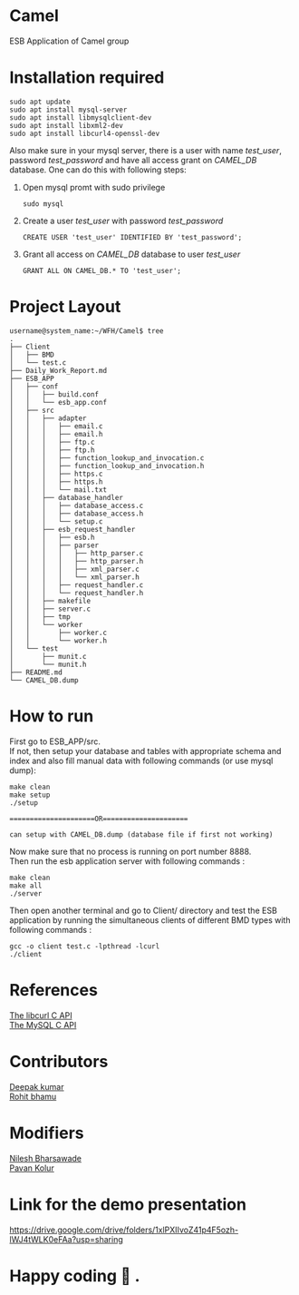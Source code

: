 # Camel
ESB Application of Camel group

# Installation required
    sudo apt update
    sudo apt install mysql-server
    sudo apt install libmysqlclient-dev
    sudo apt install libxml2-dev
    sudo apt install libcurl4-openssl-dev

Also make sure in your mysql server, there is a user with  name *test_user*, password *test_password* and have all access grant on *CAMEL_DB* database. One can do this with following steps:<br />
1. Open mysql promt with sudo privilege
    ```
    sudo mysql
    ```
2. Create a user *test_user* with password *test_password*
    ```
    CREATE USER 'test_user' IDENTIFIED BY 'test_password';
    ```
3. Grant all access on *CAMEL_DB* database to user *test_user*
    ```
    GRANT ALL ON CAMEL_DB.* TO 'test_user';
    ```

# Project Layout
```
username@system_name:~/WFH/Camel$ tree  
.  
├── Client  
│   ├── BMD  
│   └── test.c  
├── Daily_Work_Report.md  
├── ESB_APP  
│   ├── conf  
│   │   ├── build.conf  
│   │   └── esb_app.conf  
│   ├── src  
│   │   ├── adapter  
│   │   │   ├── email.c  
│   │   │   ├── email.h  
│   │   │   ├── ftp.c  
│   │   │   ├── ftp.h  
│   │   │   ├── function_lookup_and_invocation.c  
│   │   │   ├── function_lookup_and_invocation.h  
│   │   │   ├── https.c  
│   │   │   ├── https.h  
│   │   │   └── mail.txt  
│   │   ├── database_handler  
│   │   │   ├── database_access.c  
│   │   │   ├── database_access.h  
│   │   │   └── setup.c  
│   │   ├── esb_request_handler  
│   │   │   ├── esb.h  
│   │   │   ├── parser  
│   │   │   │   ├── http_parser.c  
│   │   │   │   ├── http_parser.h  
│   │   │   │   ├── xml_parser.c  
│   │   │   │   └── xml_parser.h  
│   │   │   ├── request_handler.c  
│   │   │   └── request_handler.h  
│   │   ├── makefile  
│   │   ├── server.c  
│   │   ├── tmp  
│   │   └── worker  
│   │       ├── worker.c  
│   │       └── worker.h  
│   └── test  
│       ├── munit.c  
│       └── munit.h  
├── README.md   
└── CAMEL_DB.dump     
```

# How to run
First go to ESB_APP/src.</br>
If not, then setup your database and tables with appropriate schema and index and also fill manual data with following commands (or use mysql dump):

    make clean
    make setup
    ./setup

    =====================OR=====================
    
    can setup with CAMEL_DB.dump (database file if first not working)



Now make sure that no process is running on port number 8888.</br>
Then run the esb application server with following commands :

    make clean
    make all
    ./server

Then open another terminal and go to Client/ directory and test the ESB application by running the simultaneous clients of different BMD types with following commands :

    gcc -o client test.c -lpthread -lcurl
    ./client

# References
[The libcurl C API](https://curl.se/libcurl/c/)  
[The MySQL C API](https://dev.mysql.com/doc/c-api/8.0/en/c-api-function-reference.html)

# Contributors
[Deepak kumar](https://github.com/deepakjnv880)  
[Rohit bhamu](https://github.com/rohitbhamu)

# Modifiers
[Nilesh Bharsawade](https://github.com/nileshbharsawade24)  
[Pavan Kolur](https://github.com/pavankolur123)

# Link for the demo presentation
https://drive.google.com/drive/folders/1xlPXIIvoZ41p4F5ozh-lWJ4tWLK0eFAa?usp=sharing

# Happy coding :slightly_smiling_face: .
